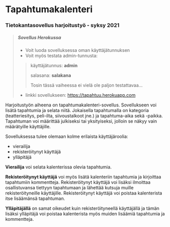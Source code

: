 # Tapahtumakalenteri
### Tietokantasovellus harjoitustyö - syksy 2021

> ##### Sovellus Herokussa
>
> * Voit luoda sovelluksessa oman käyttäjätunnuksen
> * Voit myös testata admin-tunnusta:
>
>> käyttäjätunnus: **admin**
>>
>> salasana: **salakana**
>> 
>> Tosin tässä vaiheessa ei vielä ole paljon testattavaa...
>
> - linkki sovellukseen: <https://tapahtuu.herokuapp.com>


Harjoitustyön aiheena on tapahtumakalenteri-sovellus. Sovellukseen voi lisätä tapahtumia ja selata niitä.
Jokaisella tapahtumalla on kategoria (teatteriesitys, peli-ilta, siivoustalkoot jne.) ja tapahtuma-aika
sekä -paikka. Tapahtuman voi määrittää julkiseksi tai yksityiseksi, jolloin se näkyy vain määrätyille käyttäjille.

Sovelluksessa tulee olemaan
kolme erilaista käyttäjäroolia:

* vierailija
* rekisteröitynyt käyttäjä
* ylläpitäjä

**Vierailija** voi selata kalenterissa olevia tapahtumia.

**Rekisteröitynyt käyttäjä** voi myös lisätä kalenteriin tapahtumia ja kirjoittaa tapahtumiin kommentteja. Rekisteröitynyt
käyttäjä voi lisäksi ilmoittaa osallistuvansa tiettyyn tapahtumaan ja lähettää kutsuja muille rekisteröityneille käyttäjille.
Rekisteröitynyt käyttäjä voi poistaa kalenterista itse lisäämänsä tapahtuman.

**Ylläpitäjällä** on samat oikeudet kuin rekisteröityneellä käyttäjällä ja tämän lisäksi ylläpitäjä voi poistaa
kalenterista myös muiden lisäämiä tapahtumia ja kommentteja.
